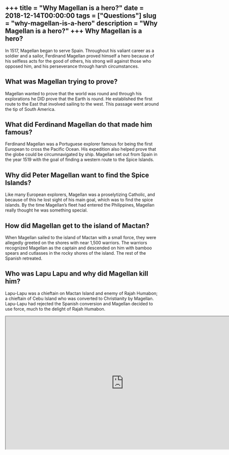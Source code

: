 +++
title = "Why Magellan is a hero?"
date = 2018-12-14T00:00:00
tags = ["Questions"]
slug = "why-magellan-is-a-hero"
description = "Why Magellan is a hero?"
+++
Why Magellan is a hero?
-----------------------

In 1517, Magellan began to serve Spain. Throughout his valiant career as a soldier and a sailor, Ferdinand Magellan proved himself a hero because of his selfless acts for the good of others, his strong will against those who opposed him, and his perseverance through harsh circumstances.

What was Magellan trying to prove?
----------------------------------

Magellan wanted to prove that the world was round and through his explorations he DID prove that the Earth is round. He established the first route to the East that involved sailing to the west. This passage went around the tip of South America.

What did Ferdinand Magellan do that made him famous?
----------------------------------------------------

Ferdinand Magellan was a Portuguese explorer famous for being the first European to cross the Pacific Ocean. His expedition also helped prove that the globe could be circumnavigated by ship. Magellan set out from Spain in the year 1519 with the goal of finding a western route to the Spice Islands.

Why did Peter Magellan want to find the Spice Islands?
------------------------------------------------------

Like many European explorers, Magellan was a proselytizing Catholic, and because of this he lost sight of his main goal, which was to find the spice islands. By the time Magellan’s fleet had entered the Philippines, Magellan really thought he was something special.

How did Magellan get to the island of Mactan?
---------------------------------------------

When Magellan sailed to the island of Mactan with a small force, they were allegedly greeted on the shores with near 1,500 warriors. The warriors recognized Magellan as the captain and descended on him with bamboo spears and cutlasses in the rocky shores of the island. The rest of the Spanish retreated.

Who was Lapu Lapu and why did Magellan kill him?
------------------------------------------------

Lapu-Lapu was a chieftain on Mactan Island and enemy of Rajah Humabon; a chieftain of Cebu Island who was converted to Christianity by Magellan. Lapu-Lapu had rejected the Spanish conversion and Magellan decided to use force, much to the delight of Rajah Humabon.

<iframe allow="accelerometer; autoplay; clipboard-write; encrypted-media; gyroscope; picture-in-picture" allowfullscreen="" class="__youtube_prefs__  epyt-is-override  no-lazyload" data-no-lazy="1" data-origheight="433" data-origwidth="770" data-skipgform_ajax_framebjll="" height="433" id="_ytid_24585" loading="lazy" src="https://www.youtube.com/embed/pFdiX8mj0Es?enablejsapi=1&autoplay=0&cc_load_policy=0&cc_lang_pref=&iv_load_policy=1&loop=0&modestbranding=0&rel=1&fs=1&playsinline=0&autohide=2&theme=dark&color=red&controls=1&" title="YouTube player" width="770"></iframe>